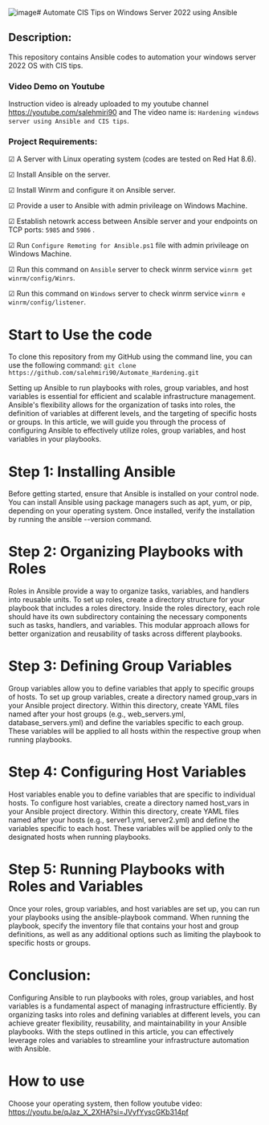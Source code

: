 ![image](https://github.com/salehmiri90/Automate_Hardening/assets/52816859/e259ebdb-1d12-4bad-8034-f2d1be6ddaba)# Automate CIS Tips on Windows Server 2022 using Ansible
## Description:
This repository contains Ansible codes to automation your windows server 2022 OS with CIS tips.

### Video Demo on Youtube
Instruction video is already uploaded to my youtube channel https://youtube.com/salehmiri90 and The video name is: `Hardening windows server using Ansible and CIS tips`.

### Project Requirements:
&#9745; A Server with Linux operating system (codes are tested on Red Hat 8.6).

&#9745; Install Ansible on the server.

&#9745; Install Winrm and configure it on Ansible server.

&#9745; Provide a user to Ansible with admin privileage on Windows Machine.

&#9745; Establish netowrk access between Ansible server and your endpoints on TCP ports: `5985` and `5986` .

&#9745; Run `Configure Remoting for Ansible.ps1` file with admin privileage on Windows Machine.

&#9745; Run this command on `Ansible` server to check winrm service `winrm get winrm/config/Winrs`.

&#9745; Run this command on `Windows` server to check winrm service `winrm e winrm/config/listener`.


# Start to Use the code
To clone this repository from my GitHub using the command line, you can use the following command:
`git clone https://github.com/salehmiri90/Automate_Hardening.git`

Setting up Ansible to run playbooks with roles, group variables, and host variables is essential for efficient and scalable infrastructure management. Ansible's flexibility allows for the organization of tasks into roles, the definition of variables at different levels, and the targeting of specific hosts or groups. In this article, we will guide you through the process of configuring Ansible to effectively utilize roles, group variables, and host variables in your playbooks.
# Step 1: Installing Ansible
Before getting started, ensure that Ansible is installed on your control node. You can install Ansible using package managers such as apt, yum, or pip, depending on your operating system. Once installed, verify the installation by running the ansible --version command.
# Step 2: Organizing Playbooks with Roles
Roles in Ansible provide a way to organize tasks, variables, and handlers into reusable units. To set up roles, create a directory structure for your playbook that includes a roles directory. Inside the roles directory, each role should have its own subdirectory containing the necessary components such as tasks, handlers, and variables. This modular approach allows for better organization and reusability of tasks across different playbooks.
# Step 3: Defining Group Variables
Group variables allow you to define variables that apply to specific groups of hosts. To set up group variables, create a directory named group_vars in your Ansible project directory. Within this directory, create YAML files named after your host groups (e.g., web_servers.yml, database_servers.yml) and define the variables specific to each group. These variables will be applied to all hosts within the respective group when running playbooks.
# Step 4: Configuring Host Variables
Host variables enable you to define variables that are specific to individual hosts. To configure host variables, create a directory named host_vars in your Ansible project directory. Within this directory, create YAML files named after your hosts (e.g., server1.yml, server2.yml) and define the variables specific to each host. These variables will be applied only to the designated hosts when running playbooks.
# Step 5: Running Playbooks with Roles and Variables
Once your roles, group variables, and host variables are set up, you can run your playbooks using the ansible-playbook command. When running the playbook, specify the inventory file that contains your host and group definitions, as well as any additional options such as limiting the playbook to specific hosts or groups.
# Conclusion:
Configuring Ansible to run playbooks with roles, group variables, and host variables is a fundamental aspect of managing infrastructure efficiently. By organizing tasks into roles and defining variables at different levels, you can achieve greater flexibility, reusability, and maintainability in your Ansible playbooks. With the steps outlined in this article, you can effectively leverage roles and variables to streamline your infrastructure automation with Ansible.

# How to use
Choose your operating system, then follow youtube video: https://youtu.be/qJaz_X_2XHA?si=JVyfYyscGKb314pf
